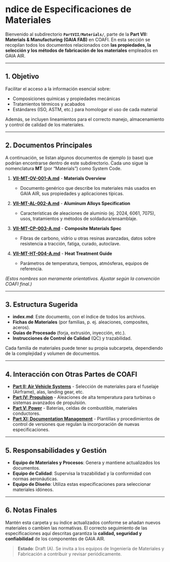  # ndice de Especificaciones de Materiales

Bienvenido al subdirectorio **`PartVII/Materials/`**, parte de la **Part VII: Materials & Manufacturing (GAIA FAB)** en COAFI. En esta sección se recopilan todos los documentos relacionados con **las propiedades, la selección y los métodos de fabricación de los materiales** empleados en GAIA AIR.

---

## 1. Objetivo

Facilitar el acceso a la información esencial sobre:
- Composiciones químicas y propiedades mecánicas
- Tratamientos térmicos y acabados
- Estándares (ISO, ASTM, etc.) para homologar el uso de cada material

Además, se incluyen lineamientos para el correcto manejo, almacenamiento y control de calidad de los materiales.

---

## 2. Documentos Principales

A continuación, se listan algunos documentos de ejemplo (o base) que podrían encontrarse dentro de este subdirectorio. Cada uno sigue la nomenclatura **MT** (por “Materials”) como System Code.

1. [**VII-MT-OV-001-A.md**](VII-MT-OV-001-A.md) \- **Materials Overview**
   - Documento genérico que describe los materiales más usados en GAIA AIR, sus propiedades y aplicaciones típicas.

2. [**VII-MT-AL-002-A.md**](VII-MT-AL-002-A.md) \- **Aluminum Alloys Specification**
   - Características de aleaciones de aluminio (ej. 2024, 6061, 7075), usos, tratamientos y métodos de soldadura/ensamblaje.

3. [**VII-MT-CP-003-A.md**](VII-MT-CP-003-A.md) \- **Composite Materials Spec**
   - Fibras de carbono, vidrio u otras resinas avanzadas, datos sobre resistencia a tracción, fatiga, curado, autoclave.

4. [**VII-MT-HT-004-A.md**](VII-MT-HT-004-A.md) \- **Heat Treatment Guide**
   - Parámetros de temperatura, tiempos, atmósferas, equipos de referencia.

*(Estos nombres son meramente orientativos. Ajustar según la convención COAFI final.)*

---

## 3. Estructura Sugerida

- **index.md**: Este documento, con el índice de todos los archivos.
- **Fichas de Materiales** (por familias, p. ej. aleaciones, composites, aceros).
- **Guías de Procesado** (forja, extrusión, inyección, etc.).
- **Instrucciones de Control de Calidad** (QC) y trazabilidad.

Cada familia de materiales puede tener su propia subcarpeta, dependiendo de la complejidad y volumen de documentos.

---

## 4. Interacción con Otras Partes de COAFI

- [**Part II: Air Vehicle Systems**](../../PartII/) \- Selección de materiales para el fuselaje (Airframe), alas, landing gear, etc.
- [**Part IV: Propulsion**](../../PartIV/) \- Aleaciones de alta temperatura para turbinas o sistemas avanzados de propulsión.
- [**Part V: Power**](../../PartV/) \- Baterías, celdas de combustible, materiales conductores.
- [**Part XI: Documentation Management**](../../PartXI/) \- Plantillas y procedimientos de control de versiones que regulan la incorporación de nuevas especificaciones.

---

## 5. Responsabilidades y Gestión

- **Equipo de Materiales y Procesos**: Genera y mantiene actualizados los documentos.
- **Equipo de Calidad**: Supervisa la trazabilidad y la conformidad con normas aeronáuticas.
- **Equipo de Diseño**: Utiliza estas especificaciones para seleccionar materiales idóneos.

---

## 6. Notas Finales

Mantén esta carpeta y su índice actualizados conforme se añadan nuevos materiales o cambien las normativas. El correcto seguimiento de las especificaciones aquí descritas garantiza la **calidad, seguridad y confiabilidad** de los componentes de GAIA AIR.

> **Estado**: Draft (A). Se invita a los equipos de Ingeniería de Materiales y Fabricación a contribuir y revisar periódicamente.

